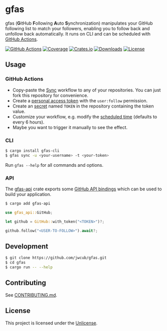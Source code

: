 # gfas

gfas (**G**itHub **F**ollowing **A**uto **S**ynchronization) manipulates your
GitHub following list to match your followers, enabling you to follow back
and unfollow back automatically. It runs on CLI and can be scheduled with
[GitHub Actions](https://docs.github.com/actions).

[![GitHub Actions](https://img.shields.io/github/actions/workflow/status/jwcub/gfas/ci.yml?style=flat-square)](https://github.com/jwcub/gfas/actions)
[![Coverage](https://img.shields.io/codecov/c/github/jwcub/gfas?token=W3H6GBVQZW&style=flat-square
)](https://app.codecov.io/github/jwcub/gfas)
[![Crates.io](https://img.shields.io/crates/v/gfas-cli?style=flat-square)](https://crates.io/crates/gfas-cli)
[![Downloads](https://img.shields.io/crates/d/gfas-cli?style=flat-square)](https://crates.io/crates/gfas-cli)
[![License](https://img.shields.io/github/license/jwcub/gfas?style=flat-square)](LICENSE)

## Usage

### GitHub Actions

- Copy-paste the
[Sync](.github/workflows/sync.yml)
workflow to any of your repositories. You can just fork this repository for convenience.
- Create a
[personal access token](https://docs.github.com/authentication/keeping-your-account-and-data-secure/managing-your-personal-access-tokens)
with the `user:follow` permission.
- Create an
[secret](https://docs.github.com/actions/security-for-github-actions/security-guides/using-secrets-in-github-actions)
named `TOKEN` in the repository containing the token value.
- Customize your workflow, e.g. modify the [scheduled time](https://docs.github.com/actions/writing-workflows/choosing-when-your-workflow-runs/events-that-trigger-workflows#schedule) (defaults to every 6 hours).
- Maybe you want to trigger it manually to see the effect.

### CLI

```sh
$ cargo install gfas-cli
$ gfas sync -u <your-username> -t <your-token>
```

Run `gfas --help` for all commands and options.

### API

The
[gfas-api](https://crates.io/crates/gfas-api)
crate exports some
[GitHub API bindings](https://docs.rs/gfas-api)
which can be used to build your application.

```sh
$ cargo add gfas-api
```

```rust
use gfas_api::GitHub;

let github = GitHub::with_token("<TOKEN>")?;

github.follow("<USER-TO-FOLLOW>").await?;
```

## Development

```sh
$ git clone https://github.com/jwcub/gfas.git
$ cd gfas
$ cargo run -- --help
```

## Contributing

See [CONTRIBUTING.md](CONTRIBUTING.md).

## License

This project is licensed under the [Unlicense](LICENSE).

